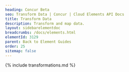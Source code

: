 ```yaml
---
heading: Concur Beta
seo: Transform Data | Concur | Cloud Elements API Docs
title: Transform Data
description: Transform and map data.
layout: sidebarelementdoc
breadcrumbs: /docs/elements.html
elementId: 3129
parent: Back to Element Guides
order: 25
sitemap: false
---
```


{% include transformations.md %}
